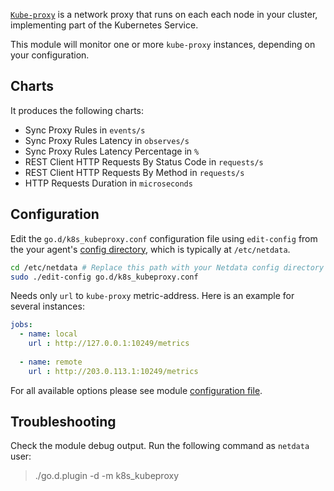 

[`Kube-proxy`](https://kubernetes.io/concepts/overview/components/#kube-proxy) is a network proxy that runs on each each node in your cluster, implementing part of the Kubernetes Service.

This module will monitor one or more `kube-proxy` instances, depending on your configuration.

## Charts

It produces the following charts:

-   Sync Proxy Rules in `events/s`
-   Sync Proxy Rules Latency in `observes/s`
-   Sync Proxy Rules Latency Percentage in `%`
-   REST Client HTTP Requests By Status Code in `requests/s`
-   REST Client HTTP Requests By Method in `requests/s`
-   HTTP Requests Duration in `microseconds`

## Configuration

Edit the `go.d/k8s_kubeproxy.conf` configuration file using `edit-config` from the your agent's [config
directory](/docs/step-by-step/step-04#find-your-netdataconf-file), which is typically at `/etc/netdata`.

```bash
cd /etc/netdata # Replace this path with your Netdata config directory
sudo ./edit-config go.d/k8s_kubeproxy.conf
```

Needs only `url` to `kube-proxy` metric-address. Here is an example for several instances:

```yaml
jobs:
  - name: local
    url : http://127.0.0.1:10249/metrics
      
  - name: remote
    url : http://203.0.113.1:10249/metrics
```

For all available options please see module [configuration file](https://github.com/netdata/go.d.plugin/blob/master/config/go.d/k8s_kubeproxy.conf).

## Troubleshooting

Check the module debug output. Run the following command as `netdata` user:

> ./go.d.plugin -d -m k8s_kubeproxy
